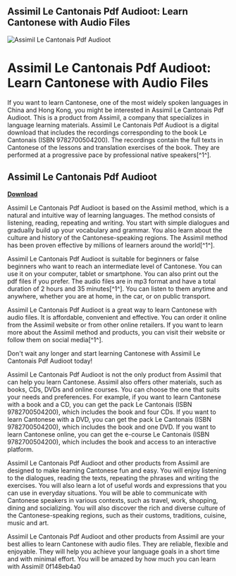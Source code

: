 ## Assimil Le Cantonais Pdf Audioot: Learn Cantonese with Audio Files

 
![Assimil Le Cantonais Pdf Audioot](https://bandlabimages.azureedge.net/v1.0/songs/default/360x360)

 
# Assimil Le Cantonais Pdf Audioot: Learn Cantonese with Audio Files
 
If you want to learn Cantonese, one of the most widely spoken languages in China and Hong Kong, you might be interested in Assimil Le Cantonais Pdf Audioot. This is a product from Assimil, a company that specializes in language learning materials. Assimil Le Cantonais Pdf Audioot is a digital download that includes the recordings corresponding to the book Le Cantonais (ISBN 9782700504200). The recordings contain the full texts in Cantonese of the lessons and translation exercises of the book. They are performed at a progressive pace by professional native speakers[^1^].
 
## Assimil Le Cantonais Pdf Audioot


[**Download**](https://www.google.com/url?q=https%3A%2F%2Ffancli.com%2F2tKDl9&sa=D&sntz=1&usg=AOvVaw166_ZD2JD0t4ygUxfllRc2)

 
Assimil Le Cantonais Pdf Audioot is based on the Assimil method, which is a natural and intuitive way of learning languages. The method consists of listening, reading, repeating and writing. You start with simple dialogues and gradually build up your vocabulary and grammar. You also learn about the culture and history of the Cantonese-speaking regions. The Assimil method has been proven effective by millions of learners around the world[^1^].
 
Assimil Le Cantonais Pdf Audioot is suitable for beginners or false beginners who want to reach an intermediate level of Cantonese. You can use it on your computer, tablet or smartphone. You can also print out the pdf files if you prefer. The audio files are in mp3 format and have a total duration of 2 hours and 35 minutes[^1^]. You can listen to them anytime and anywhere, whether you are at home, in the car, or on public transport.
 
Assimil Le Cantonais Pdf Audioot is a great way to learn Cantonese with audio files. It is affordable, convenient and effective. You can order it online from the Assimil website or from other online retailers. If you want to learn more about the Assimil method and products, you can visit their website or follow them on social media[^1^].
 
Don't wait any longer and start learning Cantonese with Assimil Le Cantonais Pdf Audioot today!
  
Assimil Le Cantonais Pdf Audioot is not the only product from Assimil that can help you learn Cantonese. Assimil also offers other materials, such as books, CDs, DVDs and online courses. You can choose the one that suits your needs and preferences. For example, if you want to learn Cantonese with a book and a CD, you can get the pack Le Cantonais (ISBN 9782700504200), which includes the book and four CDs. If you want to learn Cantonese with a DVD, you can get the pack Le Cantonais (ISBN 9782700504200), which includes the book and one DVD. If you want to learn Cantonese online, you can get the e-course Le Cantonais (ISBN 9782700504200), which includes the book and access to an interactive platform.
 
Assimil Le Cantonais Pdf Audioot and other products from Assimil are designed to make learning Cantonese fun and easy. You will enjoy listening to the dialogues, reading the texts, repeating the phrases and writing the exercises. You will also learn a lot of useful words and expressions that you can use in everyday situations. You will be able to communicate with Cantonese speakers in various contexts, such as travel, work, shopping, dining and socializing. You will also discover the rich and diverse culture of the Cantonese-speaking regions, such as their customs, traditions, cuisine, music and art.
 
Assimil Le Cantonais Pdf Audioot and other products from Assimil are your best allies to learn Cantonese with audio files. They are reliable, flexible and enjoyable. They will help you achieve your language goals in a short time and with minimal effort. You will be amazed by how much you can learn with Assimil!
 0f148eb4a0
